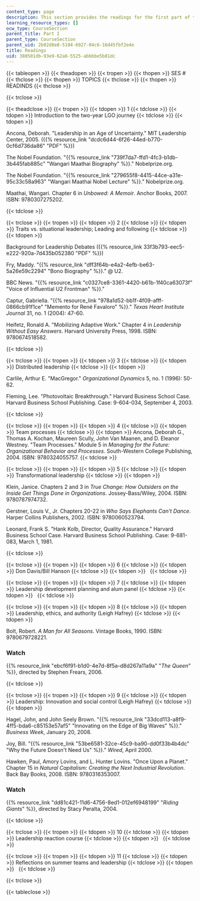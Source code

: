 ```yaml
---
content_type: page
description: This section provides the readings for the first part of the course.
learning_resource_types: []
ocw_type: CourseSection
parent_title: Part I
parent_type: CourseSection
parent_uid: 2b02d8e8-5104-6927-04c6-16d45fbf2e4e
title: Readings
uid: 380501db-93e9-62a6-5525-abbbbe5b81dc
---
```


{{< tableopen >}}
{{< theadopen >}}
{{< tropen >}}
{{< thopen >}}
SES #
{{< thclose >}}
{{< thopen >}}
TOPICS
{{< thclose >}}
{{< thopen >}}
READINDS
{{< thclose >}}

{{< trclose >}}

{{< theadclose >}}
{{< tropen >}}
{{< tdopen >}}
1
{{< tdclose >}}
{{< tdopen >}}
Introduction to the two-year LGO journey
{{< tdclose >}}
{{< tdopen >}}


Ancona, Deborah. "Leadership in an Age of Uncertainty." MIT Leadership Center, 2005. ({{% resource_link "dcdc6d44-6f26-44ed-b770-0cf6d736da86" "PDF" %}})

The Nobel Foundation. "{{% resource_link "739f7da7-ffd1-4fc3-b1db-3b445fab885c" "Wangari Maathai Biography" %}}." Nobelprize.org.

The Nobel Foundation. "{{% resource_link "279655f8-4415-44ce-a31e-95c33c58a963" "Wangari Maathai Nobel Lecture" %}}." Nobelprize.org.

Maathai, Wangari. Chapter 6 in _Unbowed: A Memoir_. Anchor Books, 2007. ISBN: 9780307275202.


{{< tdclose >}}

{{< trclose >}}
{{< tropen >}}
{{< tdopen >}}
2
{{< tdclose >}}
{{< tdopen >}}
Traits vs. situational leadership; Leading and following
{{< tdclose >}}
{{< tdopen >}}


Background for Leadership Debates ({{% resource_link 33f3b793-eec5-e222-920a-7d435b052380 "PDF" %}})

Fry, Maddy. "{{% resource_link "dff3f64b-e4a2-4efb-be63-5a26e59c2294" "Bono Biography" %}}." @ U2.

BBC News. "{{% resource_link "c0327ce8-3361-4420-b61b-1f40ca63073f" "Voice of Influential U2 Frontman" %}}."

Captur, Gabriella. "{{% resource_link "978a1d52-bb1f-4f09-afff-0866cb91f1ce" "Memento for René Favaloro" %}}." _Texas Heart Institute Journal_ 31, no. 1 (2004): 47-60.

Heifetz, Ronald A. "Mobilizing Adaptive Work." Chapter 4 in _Leadership Without Easy Answers_. Harvard University Press, 1998. ISBN: 9780674518582.


{{< tdclose >}}

{{< trclose >}}
{{< tropen >}}
{{< tdopen >}}
3
{{< tdclose >}}
{{< tdopen >}}
Distributed leadership
{{< tdclose >}}
{{< tdopen >}}


Carlile, Arthur E. "MacGregor." _Organizational Dynamics_ 5, no. 1 (1996): 50-62.

Fleming, Lee. "Photovoltaic Breakthrough." Harvard Business School Case. Harvard Business School Publishing. Case: 9-604-034, September 4, 2003.


{{< tdclose >}}

{{< trclose >}}
{{< tropen >}}
{{< tdopen >}}
4
{{< tdclose >}}
{{< tdopen >}}
Team processes
{{< tdclose >}}
{{< tdopen >}}
Ancona, Deborah G., Thomas A. Kochan, Maureen Scully, John Van Maanen, and D. Eleanor Westney. "Team Processes." Module 5 in _Managing for the Future: Organizational Behavior and Processes_. South-Western College Publishing, 2004. ISBN: 9780324055757.
{{< tdclose >}}

{{< trclose >}}
{{< tropen >}}
{{< tdopen >}}
5
{{< tdclose >}}
{{< tdopen >}}
Transformational leadership
{{< tdclose >}}
{{< tdopen >}}


Klein, Janice. Chapters 2 and 3 in _True Change: How Outsiders on the Inside Get Things Done in Organizations_. Jossey-Bass/Wiley, 2004. ISBN: 9780787974732.

Gerstner, Louis V., Jr. Chapters 20-22 in _Who Says Elephants Can't Dance_. Harper Collins Publishers, 2002. ISBN: 9780060523794.

Leonard, Frank S. "Hank Kolb, Director, Quality Assurance." Harvard Business School Case. Harvard Business School Publishing. Case: 9-681-083, March 1, 1981.


{{< tdclose >}}

{{< trclose >}}
{{< tropen >}}
{{< tdopen >}}
6
{{< tdclose >}}
{{< tdopen >}}
Don Davis/Bill Hanson
{{< tdclose >}}
{{< tdopen >}}
 
{{< tdclose >}}

{{< trclose >}}
{{< tropen >}}
{{< tdopen >}}
7
{{< tdclose >}}
{{< tdopen >}}
Leadership development planning and alum panel
{{< tdclose >}}
{{< tdopen >}}
 
{{< tdclose >}}

{{< trclose >}}
{{< tropen >}}
{{< tdopen >}}
8
{{< tdclose >}}
{{< tdopen >}}
Leadership, ethics, and authority (Leigh Hafrey)
{{< tdclose >}}
{{< tdopen >}}


Bolt, Robert. _A Man for All Seasons_. Vintage Books, 1990. ISBN: 9780679728221.

### Watch

{{% resource_link "ebcf6f91-b1d0-4e7d-8f5a-d8d267a11a9a" "_The Queen_" %}}, directed by Stephen Frears, 2006.


{{< tdclose >}}

{{< trclose >}}
{{< tropen >}}
{{< tdopen >}}
9
{{< tdclose >}}
{{< tdopen >}}
Leadership: Innovation and social control (Leigh Hafrey)
{{< tdclose >}}
{{< tdopen >}}


Hagel, John, and John Seely Brown. "{{% resource_link "33dcd113-a8f9-4ff5-bda6-c85153e57af5" "Innovating on the Edge of Big Waves" %}}." _Business Week_, January 20, 2008.

Joy, Bill. "{{% resource_link "53be6581-32ce-45c9-ba90-dd0f33b4b4dc" "Why the Future Doesn't Need Us" %}}." _Wired_, April 2000.

Hawken, Paul, Amory Lovins, and L. Hunter Lovins. "Once Upon a Planet." Chapter 15 in _Natural Capitalism: Creating the Next Industrial Revolution_. Back Bay Books, 2008. ISBN: 9780316353007.

### Watch

{{% resource_link "dd81c421-11d6-4756-8ed1-012ef6948199" "_Riding Giants_" %}}, directed by Stacy Peralta, 2004.


{{< tdclose >}}

{{< trclose >}}
{{< tropen >}}
{{< tdopen >}}
10
{{< tdclose >}}
{{< tdopen >}}
Leadership reaction course
{{< tdclose >}}
{{< tdopen >}}
 
{{< tdclose >}}

{{< trclose >}}
{{< tropen >}}
{{< tdopen >}}
11
{{< tdclose >}}
{{< tdopen >}}
Reflections on summer teams and leadership
{{< tdclose >}}
{{< tdopen >}}
 
{{< tdclose >}}

{{< trclose >}}

{{< tableclose >}}